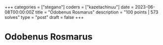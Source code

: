 +++
categories = ["stegano"]
coders = ["kazetachinuu"]
date = 2023-06-08T00:00:00Z
title = "Odobenus Rosmarus"
description = "100 points | 573 solves"
type = "post"
draft = false
+++

# Odobenus Rosmarus

